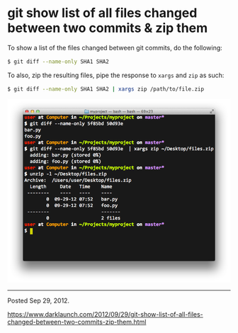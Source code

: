 # git show list of all files changed between two commits & zip them

To show a list of the files changed between git commits, do the following:

```bash
$ git diff --name-only SHA1 SHA2
```

To also, zip the resulting files, pipe the response to `xargs` and `zip` as such:

```bash
$ git diff --name-only SHA1 SHA2 | xargs zip /path/to/file.zip
```

<img alt="" src="/img/uploads/2012-09/git-diff-files-changed.png" />

---

Posted Sep 29, 2012.

https://www.darklaunch.com/2012/09/29/git-show-list-of-all-files-changed-between-two-commits-zip-them.html
